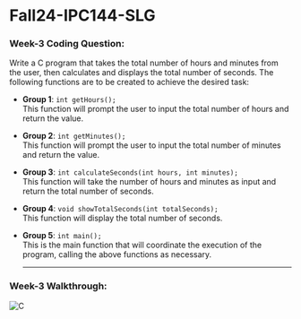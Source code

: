 # Fall24-IPC144-SLG

### Week-3 Coding Question:

Write a C program that takes the total number of hours and minutes from the user, then calculates and displays the total number of seconds. The following functions are to be created to achieve the desired task:

- **Group 1**: `int getHours();`  
  This function will prompt the user to input the total number of hours and return the value.

- **Group 2**: `int getMinutes();`  
  This function will prompt the user to input the total number of minutes and return the value.

- **Group 3**: `int calculateSeconds(int hours, int minutes);`  
  This function will take the number of hours and minutes as input and return the total number of seconds.

- **Group 4**: `void showTotalSeconds(int totalSeconds);`  
  This function will display the total number of seconds.

- **Group 5**: `int main();`  
  This is the main function that will coordinate the execution of the program, calling the above functions as necessary.

  <hr>

### Week-3 Walkthrough:

![C](https://github.com/user-attachments/assets/1d810d5d-33d1-4b29-b983-1f075b3f0dbe)

